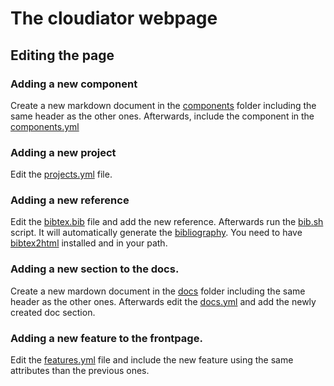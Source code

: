 # The cloudiator webpage

## Editing the page

### Adding a new component

Create a new markdown document in the [components](_components) folder including the
same header as the other ones. Afterwards, include the component in the
[components.yml](_data/components.yml)

### Adding a new project 

Edit the [projects.yml](_data/projects.yml) file.

### Adding a new reference

Edit the [bibtex.bib](_files/bibtex.bib) file and add the new reference. Afterwards
run the [bib.sh](script/bib.sh) script. It will automatically generate the 
[bibliography](_includes/generated/publication.html). You need to have
[bibtex2html](https://www.lri.fr/~filliatr/bibtex2html/) installed and in your
path.

### Adding a new section to the docs.

Create a new mardown document in the [docs](_docs) folder including the 
same header as the other ones. Afterwards edit the [docs.yml](_data/docs.yml)
and add the newly created doc section.

### Adding a new feature to the frontpage.

Edit the [features.yml](_data/features.yml) file
and include the new feature using the same attributes than the previous
ones.
